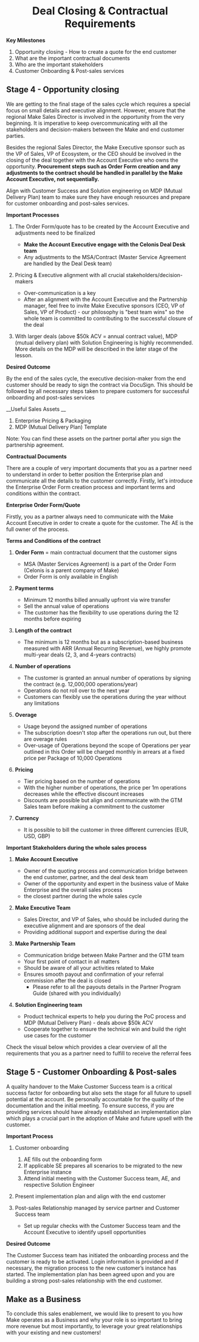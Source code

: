 <div align="center">

# Deal Closing & Contractual Requirements
</div>

__Key Milestones__

1. Opportunity closing - How to create a quote for the end customer
2. What are the important contractual documents
3. Who are the important stakeholders
4. Customer Onboarding & Post-sales services
   
## Stage 4 - Opportunity closing

We are getting to the final stage of the sales cycle which requires a special focus on small details and executive alignment. However, ensure that the regional Make Sales Director is involved in the opportunity from the very beginning. It is imperative to keep overcommunicating with all the stakeholders and decision-makers between the Make and end customer parties. 

Besides the regional Sales Director, the Make Executive sponsor such as the VP of Sales, VP of Ecosystem, or the CEO should be involved in the closing of the deal together with the Account Executive who owns the opportunity. __Procurement steps such as Order Form creation and any adjustments to the contract should be handled in parallel by the Make Account Executive, not sequentially.__

Align with Customer Success and Solution engineering on MDP (Mutual Delivery Plan) team to make sure they have enough resources and prepare for customer onboarding and post-sales services.



__Important Processes__

  1. The Order Form/quote has to be created by the Account Executive and adjustments need to be finalized
     - __Make the Account Executive engage with the Celonis Deal Desk team__
     - Any adjustments to the MSA/Contract (Master Service Agreement are handled by the Deal Desk team)
       
  2. Pricing & Executive alignment with all crucial stakeholders/decision-makers
     - Over-communication is a key
     - After an alignment with the Account Executive and the Partnership manager, feel free to invite Make Executive sponsors (CEO, VP of Sales, VP of Product) - our philosophy is "best team wins" so the whole team is committed to contributing to the successful closure of the deal

  3. With larger deals (above $50k ACV = annual contract value), MDP (mutual delivery plan) with Solution Engineering is highly recommended. More details on the MDP will be described in the later stage of the lesson.

__Desired Outcome__

By the end of the sales cycle, the executive decision-maker from the end customer should be ready to sign the contract via DocuSign. This should be followed by all necessary steps taken to prepare customers for successful onboarding and post-sales services

__Useful Sales Assets __

  1. Enterprise Pricing & Packaging
  2. MDP (Mutual Delivery Plan) Template
     
Note: You can find these assets on the partner portal after you sign the partnership agreement.

__Contractual Documents__

There are a couple of very important documents that you as a partner need to understand in order to better position the Enterprise plan and communicate all the details to the customer correctly. Firstly, let's introduce the Enterprise Order Form creation process and important terms and conditions within the contract.

__Enterprise Order Form/Quote__

Firstly, you as a partner always need to communicate with the Make Account Executive in order to create a quote for the customer. The AE is the full owner of the process. 

__Terms and Conditions of the contract__

  1. __Order Form__ = main contractual document that the customer signs
     - MSA (Master Services Agreement) is a part of the Order Form (Celonis is a parent company of Make)
     - Order Form is only available in English

  2. __Payment terms__
     - Minimum 12 months billed annually upfront via wire transfer
     - Sell the annual value of operations
     - The customer has the flexibility to use operations during the 12 months before expiring

  3. __Length of the contract__
     - The minimum is 12 months but as a subscription-based business measured with ARR (Annual Recurring Revenue), we highly promote multi-year deals (2, 3, and 4-years contracts)

  4. __Number of operations__
     - The customer is granted an annual number of operations by signing the contract (e.g. 12,000,000 operations/year)
     - Operations do not roll over to the next year
     - Customers can flexibly use the operations during the year without any limitations

  5. __Overage__
     - Usage beyond the assigned number of operations
     - The subscription doesn't stop after the operations run out, but there are overage rules
     - Over-usage of Operations beyond the scope of Operations per year outlined in this Order will be charged monthly in arrears at a fixed price per Package of 10,000 Operations
   
  6. __Pricing__
     - Tier pricing based on the number of operations
     - With the higher number of operations, the price per 1m operations decreases while the effective discount increases
     - Discounts are possible but align and communicate with the GTM Sales team before making a commitment to the customer

  7. __Currency__
     - It is possible to bill the customer in three different currencies (EUR, USD, GBP)

__Important Stakeholders during the whole sales process__


  1. __Make Account Executive__
     - Owner of the quoting process and communication bridge between the end customer, partner, and the deal desk team
     - Owner of the opportunity and expert in the business value of Make Enterprise and the overall sales process
     - the closest partner during the whole sales cycle

  2. __Make Executive Team__
     - Sales Director, and VP of Sales, who should be included during the executive alignment and are sponsors of the deal
     - Providing additional support and expertise during the deal

  3. __Make Partnership Team__
     - Communication bridge between Make Partner and the GTM team
     - Your first point of contact in all matters
     - Should be aware of all your activities related to Make
     - Ensures smooth payout and confirmation of your referral commission after the deal is closed
       - Please refer to all the payouts details in the Partner Program Guide (shared with you individually)

  4. __Solution Engineering team__
     - Product technical experts to help you during the PoC process and MDP (Mutual Delivery Plan) - deals above $50k ACV
     - Cooperate together to ensure the technical win and build the right use cases for the customer


Check the visual below which provides a clear overview of all the requirements that you as a partner need to fulfill to receive the referral fees





## Stage 5 - Customer Onboarding & Post-sales

A quality handover to the Make Customer Success team is a critical success factor for onboarding but also sets the stage for all future to upsell potential at the account. Be personally accountable for the quality of the documentation and the initial meeting. To ensure success, if you are providing services should have already established an implementation plan which plays a crucial part in the adoption of Make and future upsell with the customer.



__Important Process__

  1. Customer onboarding
     1. AE fills out the onboarding form
     2. If applicable SE prepares all scenarios to be migrated to the new Enterprise instance
     3. Attend initial meeting with the Customer Success team, AE, and respective Solution Engineer
        
  2. Present implementation plan and align with the end customer
  3. Post-sales Relationship managed by service partner and Customer Success team
     - Set up regular checks with the Customer Success team and the Account Executive to identify upsell opportunities

__Desired Outcome__

The Customer Success team has initiated the onboarding process and the customer is ready to be activated. Login information is provided and if necessary, the migration process to the new customer’s instance has started. The implementation plan has been agreed upon and you are building a strong post-sales relationship with the end customer.



## Make as a Business

To conclude this sales enablement, we would like to present to you how Make operates as a Business and why your role is so important to bring more revenue but most importantly, to leverage your great relationships with your existing and new customers!


